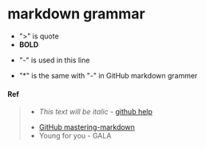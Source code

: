 # markdown grammar

* ">" is quote
* **BOLD**
- "-" is used in this line
* "*" is the same with "-" in GitHub markdown grammer

#### Ref
> * *This text will be italic* - [github help](https://help.github.com/articles/markdown-basics/)
> - [GitHub mastering-markdown](https://guides.github.com/features/mastering-markdown/)
> - Young for you - GALA